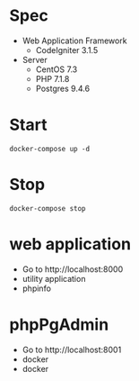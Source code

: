 # Spec
- Web Application Framework
  - CodeIgniter 3.1.5
- Server
  - CentOS 7.3
  - PHP 7.1.8
  - Postgres 9.4.6
  
# Start
```
docker-compose up -d
```

# Stop
```
docker-compose stop
```

# web application
- Go to http://localhost:8000
- utility application
- phpinfo

# phpPgAdmin
- Go to http://localhost:8001
- docker
- docker
